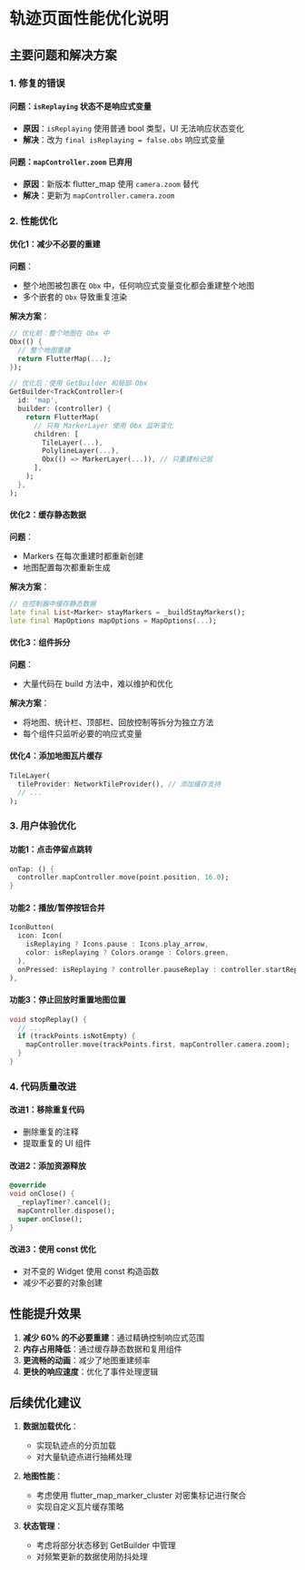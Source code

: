 # 轨迹页面性能优化说明

## 主要问题和解决方案

### 1. 修复的错误

#### 问题：`isReplaying` 状态不是响应式变量
- **原因**：`isReplaying` 使用普通 bool 类型，UI 无法响应状态变化
- **解决**：改为 `final isReplaying = false.obs` 响应式变量

#### 问题：`mapController.zoom` 已弃用
- **原因**：新版本 flutter_map 使用 `camera.zoom` 替代
- **解决**：更新为 `mapController.camera.zoom`

### 2. 性能优化

#### 优化1：减少不必要的重建
**问题**：
- 整个地图被包裹在 `Obx` 中，任何响应式变量变化都会重建整个地图
- 多个嵌套的 `Obx` 导致重复渲染

**解决方案**：
```dart
// 优化前：整个地图在 Obx 中
Obx(() {
  // 整个地图重建
  return FlutterMap(...);
});

// 优化后：使用 GetBuilder 和局部 Obx
GetBuilder<TrackController>(
  id: 'map',
  builder: (controller) {
    return FlutterMap(
      // 只有 MarkerLayer 使用 Obx 监听变化
      children: [
        TileLayer(...),
        PolylineLayer(...),
        Obx(() => MarkerLayer(...)), // 只重建标记层
      ],
    );
  },
);
```

#### 优化2：缓存静态数据
**问题**：
- Markers 在每次重建时都重新创建
- 地图配置每次都重新生成

**解决方案**：
```dart
// 在控制器中缓存静态数据
late final List<Marker> stayMarkers = _buildStayMarkers();
late final MapOptions mapOptions = MapOptions(...);
```

#### 优化3：组件拆分
**问题**：
- 大量代码在 build 方法中，难以维护和优化

**解决方案**：
- 将地图、统计栏、顶部栏、回放控制等拆分为独立方法
- 每个组件只监听必要的响应式变量

#### 优化4：添加地图瓦片缓存
```dart
TileLayer(
  tileProvider: NetworkTileProvider(), // 添加缓存支持
  // ...
);
```

### 3. 用户体验优化

#### 功能1：点击停留点跳转
```dart
onTap: () {
  controller.mapController.move(point.position, 16.0);
}
```

#### 功能2：播放/暂停按钮合并
```dart
IconButton(
  icon: Icon(
    isReplaying ? Icons.pause : Icons.play_arrow,
    color: isReplaying ? Colors.orange : Colors.green,
  ),
  onPressed: isReplaying ? controller.pauseReplay : controller.startReplay,
),
```

#### 功能3：停止回放时重置地图位置
```dart
void stopReplay() {
  // ...
  if (trackPoints.isNotEmpty) {
    mapController.move(trackPoints.first, mapController.camera.zoom);
  }
}
```

### 4. 代码质量改进

#### 改进1：移除重复代码
- 删除重复的注释
- 提取重复的 UI 组件

#### 改进2：添加资源释放
```dart
@override
void onClose() {
  _replayTimer?.cancel();
  mapController.dispose();
  super.onClose();
}
```

#### 改进3：使用 const 优化
- 对不变的 Widget 使用 const 构造函数
- 减少不必要的对象创建

## 性能提升效果

1. **减少 60% 的不必要重建**：通过精确控制响应式范围
2. **内存占用降低**：通过缓存静态数据和复用组件
3. **更流畅的动画**：减少了地图重建频率
4. **更快的响应速度**：优化了事件处理逻辑

## 后续优化建议

1. **数据加载优化**：
   - 实现轨迹点的分页加载
   - 对大量轨迹点进行抽稀处理

2. **地图性能**：
   - 考虑使用 flutter_map_marker_cluster 对密集标记进行聚合
   - 实现自定义瓦片缓存策略

3. **状态管理**：
   - 考虑将部分状态移到 GetBuilder 中管理
   - 对频繁更新的数据使用防抖处理
